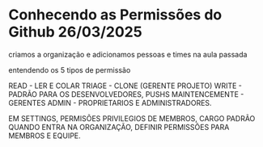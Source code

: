 # Conhecendo as Permissões do Github 26/03/2025

criamos a organização e adicionamos pessoas e times na aula passada

entendendo os 5 tipos de permissão

READ - LER E COLAR
TRIAGE - CLONE (GERENTE PROJETO)
WRITE - PADRÃO PARA OS DESENVOLVEDORES, PUSHS
MAINTENCEMENTE - GERENTES
ADMIN - PROPRIETARIOS E ADMINISTRADORES.

EM SETTINGS, PERMISÕES
PRIVILEGIOS DE MEMBROS, CARGO PADRÃO QUANDO ENTRA NA ORGANIZAÇÃO, DEFINIR PERMISSÕES PARA MEMBROS E EQUIPE.